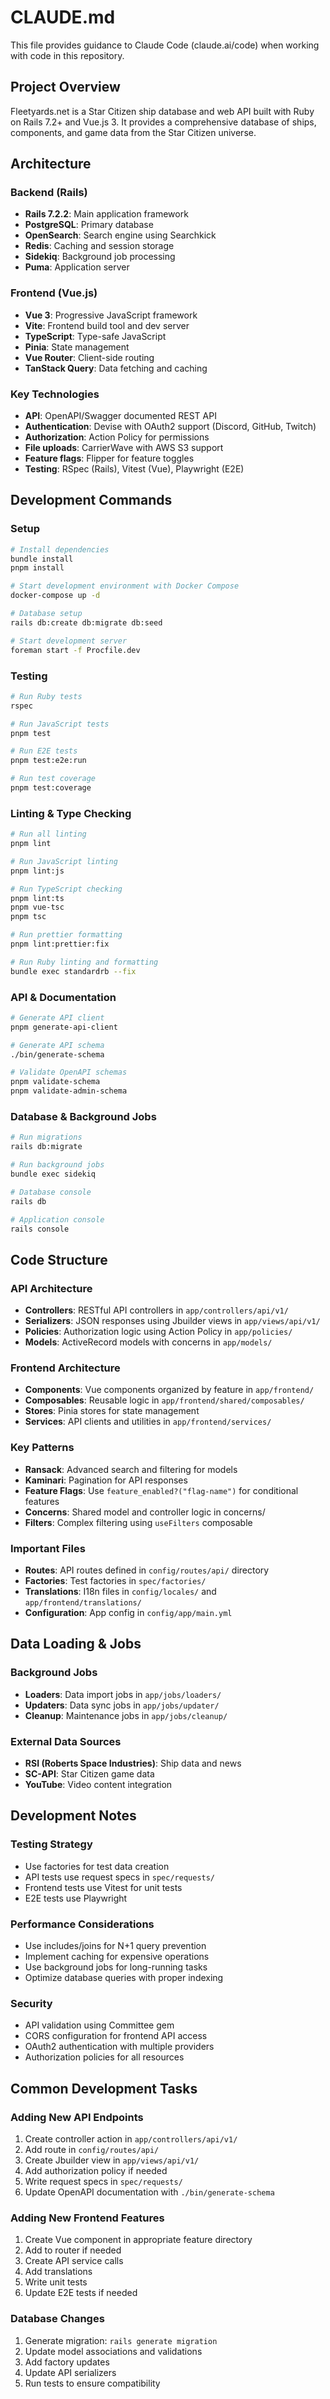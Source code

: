 # CLAUDE.md

This file provides guidance to Claude Code (claude.ai/code) when working with code in this repository.

## Project Overview

Fleetyards.net is a Star Citizen ship database and web API built with Ruby on Rails 7.2+ and Vue.js 3. It provides a comprehensive database of ships, components, and game data from the Star Citizen universe.

## Architecture

### Backend (Rails)
- **Rails 7.2.2**: Main application framework
- **PostgreSQL**: Primary database
- **OpenSearch**: Search engine using Searchkick
- **Redis**: Caching and session storage
- **Sidekiq**: Background job processing
- **Puma**: Application server

### Frontend (Vue.js)
- **Vue 3**: Progressive JavaScript framework
- **Vite**: Frontend build tool and dev server
- **TypeScript**: Type-safe JavaScript
- **Pinia**: State management
- **Vue Router**: Client-side routing
- **TanStack Query**: Data fetching and caching

### Key Technologies
- **API**: OpenAPI/Swagger documented REST API
- **Authentication**: Devise with OAuth2 support (Discord, GitHub, Twitch)
- **Authorization**: Action Policy for permissions
- **File uploads**: CarrierWave with AWS S3 support
- **Feature flags**: Flipper for feature toggles
- **Testing**: RSpec (Rails), Vitest (Vue), Playwright (E2E)

## Development Commands

### Setup
```bash
# Install dependencies
bundle install
pnpm install

# Start development environment with Docker Compose
docker-compose up -d

# Database setup
rails db:create db:migrate db:seed

# Start development server
foreman start -f Procfile.dev
```

### Testing
```bash
# Run Ruby tests
rspec

# Run JavaScript tests
pnpm test

# Run E2E tests
pnpm test:e2e:run

# Run test coverage
pnpm test:coverage
```

### Linting & Type Checking
```bash
# Run all linting
pnpm lint

# Run JavaScript linting
pnpm lint:js

# Run TypeScript checking
pnpm lint:ts
pnpm vue-tsc
pnpm tsc

# Run prettier formatting
pnpm lint:prettier:fix

# Run Ruby linting and formatting
bundle exec standardrb --fix
```

### API & Documentation
```bash
# Generate API client
pnpm generate-api-client

# Generate API schema
./bin/generate-schema

# Validate OpenAPI schemas
pnpm validate-schema
pnpm validate-admin-schema
```

### Database & Background Jobs
```bash
# Run migrations
rails db:migrate

# Run background jobs
bundle exec sidekiq

# Database console
rails db

# Application console
rails console
```

## Code Structure

### API Architecture
- **Controllers**: RESTful API controllers in `app/controllers/api/v1/`
- **Serializers**: JSON responses using Jbuilder views in `app/views/api/v1/`
- **Policies**: Authorization logic using Action Policy in `app/policies/`
- **Models**: ActiveRecord models with concerns in `app/models/`

### Frontend Architecture
- **Components**: Vue components organized by feature in `app/frontend/`
- **Composables**: Reusable logic in `app/frontend/shared/composables/`
- **Stores**: Pinia stores for state management
- **Services**: API clients and utilities in `app/frontend/services/`

### Key Patterns
- **Ransack**: Advanced search and filtering for models
- **Kaminari**: Pagination for API responses
- **Feature Flags**: Use `feature_enabled?("flag-name")` for conditional features
- **Concerns**: Shared model and controller logic in concerns/
- **Filters**: Complex filtering using `useFilters` composable

### Important Files
- **Routes**: API routes defined in `config/routes/api/` directory
- **Factories**: Test factories in `spec/factories/`
- **Translations**: I18n files in `config/locales/` and `app/frontend/translations/`
- **Configuration**: App config in `config/app/main.yml`

## Data Loading & Jobs

### Background Jobs
- **Loaders**: Data import jobs in `app/jobs/loaders/`
- **Updaters**: Data sync jobs in `app/jobs/updater/`
- **Cleanup**: Maintenance jobs in `app/jobs/cleanup/`

### External Data Sources
- **RSI (Roberts Space Industries)**: Ship data and news
- **SC-API**: Star Citizen game data
- **YouTube**: Video content integration

## Development Notes

### Testing Strategy
- Use factories for test data creation
- API tests use request specs in `spec/requests/`
- Frontend tests use Vitest for unit tests
- E2E tests use Playwright

### Performance Considerations
- Use includes/joins for N+1 query prevention
- Implement caching for expensive operations
- Use background jobs for long-running tasks
- Optimize database queries with proper indexing

### Security
- API validation using Committee gem
- CORS configuration for frontend API access
- OAuth2 authentication with multiple providers
- Authorization policies for all resources

## Common Development Tasks

### Adding New API Endpoints
1. Create controller action in `app/controllers/api/v1/`
2. Add route in `config/routes/api/`
3. Create Jbuilder view in `app/views/api/v1/`
4. Add authorization policy if needed
5. Write request specs in `spec/requests/`
6. Update OpenAPI documentation with `./bin/generate-schema`

### Adding New Frontend Features
1. Create Vue component in appropriate feature directory
2. Add to router if needed
3. Create API service calls
4. Add translations
5. Write unit tests
6. Update E2E tests if needed

### Database Changes
1. Generate migration: `rails generate migration`
2. Update model associations and validations
3. Add factory updates
4. Update API serializers
5. Run tests to ensure compatibility
